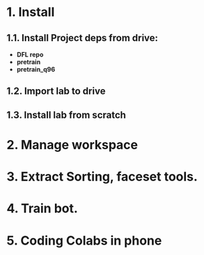 # 1. Install

## 1.1. Install Project deps from drive:

- **DFL repo**
- **pretrain**
- **pretrain_q96**

## 1.2. Import lab to drive

## 1.3. Install lab from scratch

# 2. Manage workspace

# 3. Extract Sorting, faceset tools. 

# 4. Train bot.

# 5. Coding Colabs in phone
